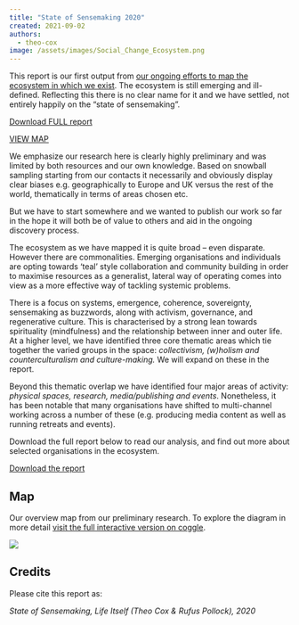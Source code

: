 ```yaml
---
title: "State of Sensemaking 2020"
created: 2021-09-02
authors: 
  - theo-cox
image: /assets/images/Social_Change_Ecosystem.png
---
```


This report is our first output from [our ongoing efforts to map the ecosystem in which we exist](/ecosystem/). The ecosystem is still emerging and ill-defined. Reflecting this there is no clear name for it and we have settled, not entirely happily on the “state of sensemaking”.

[Download FULL report](https://lifeitself.org/download/4911/)

[VIEW MAP](#map)

We emphasize our research here is clearly highly preliminary and was limited by both resources and our own knowledge. Based on snowball sampling starting from our contacts it necessarily and obviously display clear biases e.g. geographically to Europe and UK versus the rest of the world, thematically in terms of areas chosen etc.

But we have to start somewhere and we wanted to publish our work so far in the hope it will both be of value to others and aid in the ongoing discovery process.

The ecosystem as we have mapped it is quite broad – even disparate. However there are commonalities. Emerging organisations and individuals are opting towards ‘teal’ style collaboration and community building in order to maximise resources as a generalist, lateral way of operating comes into view as a more effective way of tackling systemic problems.

There is a focus on systems, emergence, coherence, sovereignty, sensemaking as buzzwords, along with activism, governance, and regenerative culture. This is characterised by a strong lean towards spirituality (mindfulness) and the relationship between inner and outer life. At a higher level, we have identified three core thematic areas which tie together the varied groups in the space: _collectivism, (w)holism and counterculturalism and culture-making._ We will expand on these in the report.

Beyond this thematic overlap we have identified four major areas of activity: _physical spaces, research, media/publishing and events_. Nonetheless, it has been notable that many organisations have shifted to multi-channel working across a number of these (e.g. producing media content as well as running retreats and events).

Download the full report below to read our analysis, and find out more about selected organisations in the ecosystem.

[Download the report](https://lifeitself.org/download/4911/)

## Map

Our overview map from our preliminary research. To explore the diagram in more detail [visit the full interactive version on coggle](https://coggle.it/diagram/YR_QUHIgSTQ5i8Oc/t/social-change-ecosystem).

![](/assets/images/Social_Change_Ecosystem-1024x626.png)

## Credits

Please cite this report as:

_State of Sensemaking, Life Itself (Theo Cox & Rufus Pollock), 2020_
